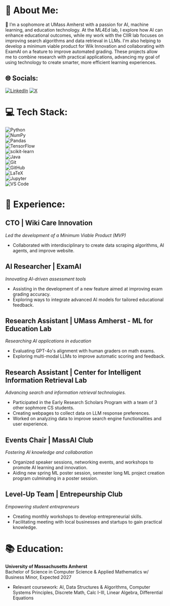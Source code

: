 # 💫 About Me:
🔭 I’m a sophomore at UMass Amherst with a passion for AI, machine learning, and education technology. At the ML4Ed lab, I explore how AI can enhance educational outcomes, while my work with the CIIR lab focuses on improving search algorithms and data retrieval in LLMs. I'm also helping to develop a minimum viable product for Wik Innovation and collaborating with ExamAI on a feature to improve automated grading. These projects allow me to combine research with practical applications, advancing my goal of using technology to create smarter, more efficient learning experiences.


## 🌐 Socials:
[![LinkedIn](https://img.shields.io/badge/LinkedIn-%230077B5.svg?logo=linkedin&logoColor=white)](https://www.linkedin.com/in/adriana-caraeni/) 
[![X](https://img.shields.io/badge/X-black.svg?logo=X&logoColor=white)](https://x.com/ACaraeni70560)

# 💻 Tech Stack:
![Python](https://img.shields.io/badge/python-3670A0?style=for-the-badge&logo=python&logoColor=ffdd54)  
![NumPy](https://img.shields.io/badge/numpy-%23013243.svg?style=for-the-badge&logo=numpy&logoColor=white)  
![Pandas](https://img.shields.io/badge/Pandas-%23150458.svg?style=for-the-badge&logo=pandas&logoColor=white)  
![TensorFlow](https://img.shields.io/badge/TensorFlow-%23FF6F00.svg?style=for-the-badge&logo=TensorFlow&logoColor=white)  
![scikit-learn](https://img.shields.io/badge/scikit--learn-%23F7931E.svg?style=for-the-badge&logo=scikit-learn&logoColor=white)  
![Java](https://img.shields.io/badge/Java-%23ED8B00.svg?style=for-the-badge&logo=java&logoColor=white)  
![Git](https://img.shields.io/badge/Git-%23F05032.svg?style=for-the-badge&logo=git&logoColor=white)  
![GitHub](https://img.shields.io/badge/github-121013?style=for-the-badge&logo=github&logoColor=white)  
![LaTeX](https://img.shields.io/badge/LaTeX-008080?style=for-the-badge&logo=LaTeX&logoColor=white)  
![Jupyter](https://img.shields.io/badge/Jupyter-F37626?style=for-the-badge&logo=jupyter&logoColor=white)  
![VS Code](https://img.shields.io/badge/VS%20Code-0078d4?style=for-the-badge&logo=visual-studio-code&logoColor=white)

# 📝 Experience:
## CTO | Wiki Care Innovation
*Led the development of a Minimum Viable Product (MVP)*
- Collaborated with interdisciplinary to create data scraping algorithms, AI agents, and improve website.

## AI Researcher | ExamAI
*Innovating AI-driven assessment tools*
- Assisting in the development of a new feature aimed at improving exam grading accuracy.
- Exploring ways to integrate advanced AI models for tailored educational feedback.

## Research Assistant | UMass Amherst - ML for Education Lab
*Researching AI applications in education*
- Evaluating GPT-4o's alignment with human graders on math exams.
- Exploring multi-modal LLMs to improve automatic scoring and feedback.

## Research Assistant | Center for Intelligent Information Retrieval Lab
*Advancing search and information retrieval technologies.*
- Participated in the Early Research Scholars Program with a team of 3 other sophmore CS students.
- Creating webpages to collect data on LLM response preferences.
- Worked on analyzing data to improve search engine functionalities and user experience.

## Events Chair | MassAI Club
*Fostering AI knowledge and collaboration*
- Organized speaker sessions, networking events, and workshops to promote AI learning and innovation.
- Aiding new spring ML poster session, semester long ML project creation program culminating in a poster session.

## Level-Up Team | Entrepeurship Club
*Empowering student entrepreneurs*
- Creating monthly workshops to develop entrepreneurial skills.
- Facilitating meeting with local businesses and startups to gain practical knowledge. 

# 📚 Education:
**University of Massachusetts Amherst**  
Bachelor of Science in Computer Science & Applied Mathematics w/ Business Minor, Expected 2027  
- Relevant coursework: AI, Data Structures & Algorithms, Computer Systems Principles, Discrete Math, Calc I-III, Linear Algebra, Differential Equations

